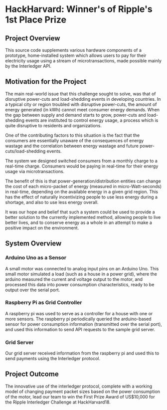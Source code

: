 # HackHarvard: Winner's of Ripple's 1st Place Prize

## Project Overview
This source code supplements various hardware components of a prototype, home-installed system which allows users to pay for their electricity usage using a stream of microtransactions, made possible mainly by the Interledger API.

## Motivation for the Project
The main real-world issue that this challenge sought to solve, was that of disruptive power-cuts and load-shedding events in developing countries. In a typical city or region troubled with disruptive power-cuts, the amount of energy generated (in kWh) cannot meet consumer energy demands. When the gap between supply and demand starts to grow, power-cuts and load-shedding events are instituted to control energy usage, a process which is quite disruptive to residents and organizations.

One of the contributing factors to this situation is the fact that the consumers are essentially unaware of the consequences of energy wastage and the correlation between energy wastage and future power-cuts/load-shedding events.

The system we designed switched consumers from a monthly charge to a real-time charge. Consumers would be paying in real-time for their energy usage via microtransactions.

The benefit of this is that power-generation/distribution entities can change the cost of each micro-packet of energy (measured in micro-Watt-seconds) in real-time, depending on the available energy in a given grid region. This has the effect of naturally incentivizing people to use less energy during a shortage, and also to use less energy overall.

It was our hope and belief that such a system could be used to provide a better solution to the currently implemented method, allowing people to live better lives, and to conserve energy as a whole in an attempt to make a positive impact on the environment.

## System Overview
### Arduino Uno as a Sensor
A small motor was connected to analog input pins on an Arduino Uno. This small motor simulated a load (such as a house in a power grid), where the arduino measured the current and voltage output to the motor, and processed this data into power consumption characteristics, ready to be output over the serial port.

### Raspberry Pi as Grid Controller
A raspberry pi was used to serve as a controller for a house with one or more sensors. The raspberry pi periodically queried the arduino-based sensor for power consumption information (transmitted over the serial port), and used this information to send API requests to the sample grid server.

### Grid Server
Our grid server received information from the raspberry pi and used this to send payments using the Interledger protocol.

## Project Outcome
The innovative use of the interledger protocol, complete with a working model of changing payment packet sizes based on the power consumption of the motor, lead our team to win the First Prize Award of US$10,000 for the Ripple Interledger Challenge at HackHarvard18.
